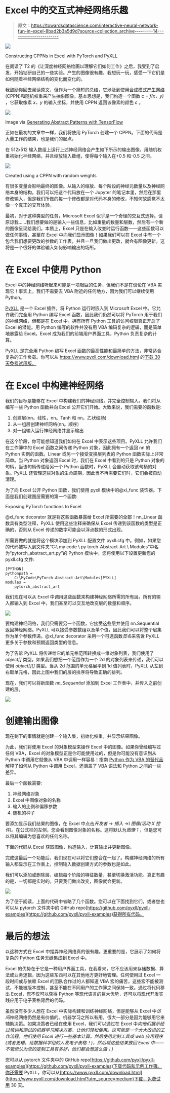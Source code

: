 # Excel 中的交互式神经网络乐趣

> 原文：<https://towardsdatascience.com/interactive-neural-network-fun-in-excel-8bad2b3a5d9d?source=collection_archive---------14----------------------->

![](img/6855b0e847b984b6940de209dbcec810.png)

Constructing CPPNs in Excel with PyTorch and PyXLL

在阅读了 T2 的《让深度神经网络绘画以理解它们如何工作》之后，我受到了启发，开始钻研自己的一些实验。产生的图像很有趣，我想玩一玩，感受一下它们是如何随着神经网络结构的变化而变化的。

我鼓励你回去阅读原文，但作为一个简短的总结，它涉及到使用[合成模式产生网络](https://en.wikipedia.org/wiki/Compositional_pattern-producing_network) (CPPN)和随机权重来产生抽象图像。基本思想是，我们构造一个函数 c = *f(x，y)* ，它获取像素 *x，y* 的输入坐标，并使用 CPPN 返回该像素的颜色 *c* 。

![](img/bc29249e00e8615c75cc0d3da6688b90.png)

Image via [Generating Abstract Patterns with TensorFlow](http://blog.otoro.net/2016/03/25/generating-abstract-patterns-with-tensorflow/)

正如在最初的文章中一样，我们将使用 PyTorch 创建一个 CPPN。下面的代码是大量工作的结果，也是我们的起点。

在 512x512 输入数组上运行上述神经网络会产生如下所示的输出图像。用随机权重初始化神经网络，并且缩放输入数组，使得每个输入在+0.5 和-0.5 之间。

![](img/fee5066174aa0f7e11cb5b657eeae28a.png)

Created using a CPPN with random weights

有很多变量会影响最终的图像。从输入的缩放、每个阶段的神经元数量以及神经网络本身的结构。我们可以把这个代码放在一个 Jupyter 的笔记本里，然后在那里修改输入，但是我们所做的每一个修改都是对代码本身的修改，不知何故感觉不太像一个真正的交互体验。

最初，对于这种类型的任务，Microsoft Excel 似乎是一个奇怪的交互式选择。请原谅我……我们想要做的是输入一些信息，比如重量的数量和层数，然后有一个新的图像呈现给我们。本质上，Excel 只是在输入改变时运行函数——这些函数可以做任何事情，甚至在 Excel 中向我们显示图像！如果我们可以在 Excel 中有一个包含我们想要更改的参数的工作表，并且一旦我们做出更改，就会有图像更新，这将是一个很好的体验输入如何影响输出的场所。

# 在 Excel 中使用 Python

Excel 中的神经网络听起来可能是一项艰巨的任务，但我们不是在谈论在 VBA 实现它！事实上，我们不需要去 VBA 附近的任何地方，因为我们可以继续使用 Python。

[PyXLL](https://www.pyxll.com?utm_source=medium) 是一个 Excel 插件，将 Python 运行时嵌入到 Microsoft Excel 中。它允许我们完全用 Python 编写 Excel 函数，因此我们仍然可以将 PyTorch 用于我们的神经网络，但都是在 Excel 中。拥有所有 Python 工具的访问权限真正开启了 Excel 的潜能。用 Python 编写的软件并没有用 VBA 编码复杂的逻辑，而是简单地暴露给 Excel。Excel 成为我们的前端用户界面工具，Python 负责复杂的计算。

PyXLL 是完全用 Python 编写 Excel 函数的最高性能和最简单的方法，非常适合复杂的工作负载。你可以从 https://www.pyxll.com/download.html 的[下载 30 天免费试用版。](https://www.pyxll.com/download.html?utm_source=medium)

# 在 Excel 中构建神经网络

我们的目标是能够在 Excel 中构建我们的神经网络，并完全控制输入。我们将从编写一些 Python 函数并向 Excel 公开它们开始。大致来说，我们需要的函数是:

1.  创建层(nn。线性，nn。Tanh 和 nn。乙状结肠)
2.  从一组层创建神经网络(nn。顺序)
3.  对一组输入运行神经网络并显示输出

在这个阶段，你可能想知道我们如何在 Excel 中表示这些项目。PyXLL 允许我们在工作簿中的 Excel 函数之间传递 Python 对象，因此拥有一个返回 nn 的 Python 实例的函数。Linear 或另一个接受变换层列表的 Python 函数实际上非常简单。当 Python 对象返回 Excel 时，我们在 Excel 中看到的只是 Python 对象的句柄，当该句柄传递给另一个 Python 函数时，PyXLL 会自动获取该句柄的对象。PyXLL 还管理这些对象的生命周期，因此当不再需要它们时，它们会被自动清理。

为了向 Excel 公开 Python 函数，我们使用 pyxll 模块中的@xl_func 装饰器。下面是我们创建图层需要的第一个函数:

Exposing PyTorch functions to Excel

@xl_func decorator 就是将这些函数暴露给 Excel 所需要的全部！nn_Linear 函数具有类型注释，PyXLL 使用这些注释来确保从 Excel 传递到该函数的类型是正确的，否则从 Excel 传递的数字可能会以浮点数的形式出现。

所需要做的就是将这个模块添加到 PyXLL 配置文件 pyxll.cfg 中。例如，如果您的代码被写入到文件夹“C:\ my code \ py torch-Abstract-Art \ Modules”中名为“pytorch_abstract_art.py”的 Python 模块中，您将使用以下设置更新您的 pyxll.cfg 文件:

```
[PYTHON]
pythonpath =
    C:\MyCode\PyTorch-Abstract-Art\Modules[PYXLL]
modules =
    pytorch_abstract_art
```

我们现在可以从 Excel 中调用这些函数来构建神经网络所需的所有层。所有的输入都输入到 Excel 中，我们甚至可以交互地改变层的数量和顺序。

![](img/69ce90f1da39fae0d26d2bacb5f9d695.png)

要构建神经网络，我们只需要另一个函数，它接受这些层并使用 nn.Sequential 返回神经网络。PyXLL 可以接受参数数组以及单个值，因此我们可以将整个层集作为单个参数传递。@xl_func decorator 采用一个可选函数*签名*来告诉 PyXLL 更多关于参数和预期返回类型的信息。

为了告诉 PyXLL 将传递给它的单元格范围转换成一维对象列表，我们使用了 *object[]* 类型。如果我们想把一个范围作为一个 2d 的对象列表来传递，我们可以使用 *object[][]* 类型。当从 2d 范围的单元格展平到 1d 值列表时，PyXLL 从左到右取单元格，因此上图中我们的层的排序将导致正确的排列。

现在，我们可以将新函数 *nn_Sequential* 添加到 Excel 工作表中，并传入之前创建的层。

![](img/293c045fa184e51c9d26ab7f08324b50.png)

# 创建输出图像

现在剩下的事情就是创建一个输入集，初始化权重，并显示结果图像。

为此，我们将使用 Excel 的对象模型来操作 Excel 中的图像。如果你曾经编写过任何 VBA，Excel 的对象模型正是你可能使用过的，但是你可能没有意识到从 Python 中调用它就像从 VBA 中调用一样容易！指南 [Python 作为 VBA 的替代品](https://www.pyxll.com/docs/userguide/vba.html?utm_source=medium)解释了如何从 Python 中调用 Excel，还涵盖了 VBA 语法和 Python 之间的一些差异。

最后一个函数需要:

1.  神经网络对象
2.  Excel 中图像对象的名称
3.  输入的比例和偏移参数
4.  随机的种子

要添加显示我们结果的图像，在 Excel 中点击*开发者* → *插入* →I *图像(活动 X 控件)*。在公式栏的左侧，您会看到图像对象的名称。这将默认为*图像 1* ，但是您可以将其编辑为您喜欢的任何名称。

下面的代码从 Excel 获取图像，构造输入，计算输出并更新图像。

完成这最后一个功能后，我们现在可以将它们整合在一起了。构建神经网络的所有输入都显示在工作表上，控制输入数据创建方式的参数也是如此。

我们可以添加或删除层，编辑每个阶段的特征数量，甚至切换激活功能。真正有趣的是，一切都是实时的。只要我们做出改变，图像就会更新。

![](img/6855b0e847b984b6940de209dbcec810.png)

为了便于阅读，上面的代码中省略了几个函数。您可以在下面找到它们，或者您也可以从 pytorch 文件夹中的 GitHub repo[https://github.com/pyxll/pyxll-examples](https://github.com/pyxll/pyxll-examples)获得所有代码。

# 最后的想法

以这种方式在 Excel 中摆弄神经网络真的很有趣。更重要的是，它展示了如何将复杂的 Python 任务无缝集成到 Excel 中。

Excel 的优势在于它是一种用户界面工具，在我看来，它不应该用来存储数据、算法或业务逻辑，因为这些东西可以在其他地方更好地管理。任何使用过 Excel 一段时间或与依赖 Excel 的团队合作过的人都知道 VBA 宏的痛苦，这些宏不能被测试，不能被版本控制，甚至不能在不同用户的工作簿之间保持一致。通过将代码移出 Excel，您不仅可以获得 Python 等现代语言的巨大优势，还可以将现代开发实践应用于电子表格背后的代码。

虽然没有多少人想在 Excel 中实际构建和训练神经网络，但是能够从 Excel 中*访问*神经网络仍然是有价值的。机器学习之所以有用，很大一部分是因为能够用它来辅助决策。如果决策者已经在使用 Excel，我们可以通过在 Excel 中*向他们展示经过培训和测试的机器学习解决方案，让他们轻松使用。这可能是一个大大改进的工作流程，他们使用 Excel 进行一些基本计算，然后使用定制工具或 web 应用程序(或者更糟，给数据科学组的人发电子表格！)，然后将这些结果放回 Excel 中——不管您认为您的定制工具有多好，他们都会想这么做；)*

您可以从 pytorch 文件夹中的 GitHub repo[https://github.com/pyxll/pyxll-examples](https://github.com/pyxll/pyxll-examples)下载代码和示例工作簿。你还需要 PyXLL，你可以从[https://www.pyxll.com/download.html](https://www.pyxll.com/download.html?utm_source=medium)下载，免费试用 30 天。